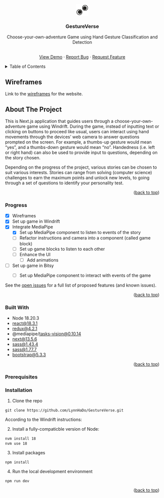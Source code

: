 <div id="top"></div>

<!-- PROJECT SHIELDS -->
<!--
*** I'm using markdown "reference style" links for readability.
*** Reference links are enclosed in brackets [ ] instead of parentheses ( ).
*** See the bottom of this document for the declaration of the reference variables
*** for contributors-url, forks-url, etc. This is an optional, concise syntax you may use.
*** https://www.markdownguide.org/basic-syntax/#reference-style-links
-->


<!-- PROJECT LOGO -->
<br />
<div align="center">

<img align="center" src="logo.png" width="40px"/>

<h3 align="center">GestureVerse</h3>

<p align="center">Choose-your-own-adventure Game using Hand Gesture Classification and Detection</p>

  <p align="center">
    <br />
    <a href="#">View Demo</a>
    ·
    <a href="https://github.com/LynnHaDo/Storytelling/issues">Report Bug</a>
    ·
    <a href="https://github.com/LynnHaDo/Storytelling/issues">Request Feature</a>
  </p>
</div>

<!-- TABLE OF CONTENTS -->
<details>
  <summary>Table of Contents</summary>
  <ol>
    <li>
      <a href="#wireframes">Wireframes</a>
    </li>
    <li>
      <a href="#about-the-project">About The Project</a>
      <ul>
        <li><a href="#features">Features</a></li>
        <li><a href="#built-with">Built With</a></li>
      </ul>
    </li>
    <li>
      <a href="#getting-started">Getting Started</a>
      <ul>
        <li><a href="#prerequisites">Prerequisites</a></li>
        <li><a href="#installation">Installation</a></li>
      </ul>
    </li>
    <li><a href="#works-cited">Works Cited</a></li>
    <li><a href="#contact">Contact</a></li>
  </ol>
</details>

<!-- UPDATES -->
## Wireframes

Link to the [wireframes](https://www.figma.com/design/YQvqcC4Nai3QUIconlEFeb/Storytelling?node-id=0-1&t=OQhAFbBnOXiOuGFn-1) for the website.

<!-- ABOUT THE PROJECT -->
## About The Project

This is Next.js application that guides users through a choose-your-own-adventure game using Windrift. During the game, instead of inputting text or clicking on buttons to proceed like usual, users can interact using hand movements through the devices’ web camera to answer questions prompted on the screen. For example, a thumbs-up gesture would mean “yes”, and a thumbs-down gesture would mean “no”. Handedness (i.e. left or right hand) can also be used to provide input to questions, depending on the story chosen.

Depending on the progress of the project, various stories can be chosen to suit various interests. Stories can range from solving (computer science) challenges to earn the maximum points and unlock new levels, to going through a set of questions to identify your personality test. 

<p align="right">(<a href="#top">back to top</a>)</p>

### Progress

- [x] Wireframes
- [x] Set up game in Windrift
- [x] Integrate MediaPipe
    - [x] Set up MediaPipe component to listen to events of the story
    - [ ] Refactor instructions and camera into a component (called game block)
    - [ ] Set up game blocks to listen to each other
    - [ ] Enhance the UI
        - [ ] Add animations 
- [ ] Set up game in Bitsy
    - [ ] Set up MediaPipe component to interact with events of the game

 

See the [open issues](https://github.com/LynnHaDo/Storytelling/issues) for a full list of proposed features (and known issues).

<p align="right">(<a href="#top">back to top</a>)</p>

### Built With

- Node 18.20.3
- react@18.3.1
- redux@4.2.1
- @mediapipe/tasks-vision@0.10.14
- next@13.5.6
- sass@1.43.4
- sass@1.77.7
- bootstrap@5.3.3

<p align="right">(<a href="#top">back to top</a>)</p>

<!-- GETTING STARTED -->
### Prerequisites

### Installation

1. Clone the repo

```
git clone https://github.com/LynnHaDo/GestureVerse.git
```

According to the Windrift instructions:

2. Install a fully-compaticble version of Node:

```
nvm install 18
nvm use 18
```

3. Install packages

```
npm install
```

4. Run the local development environment

```
npm run dev
```

<p align="right">(<a href="#top">back to top</a>)</p>


